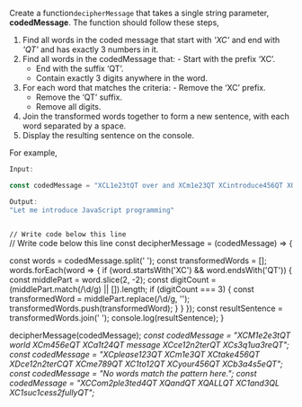 Create a function`decipherMessage` that takes a single string parameter, **codedMessage**. The function should follow these steps,

  1. Find all words in the coded message that start with *'XC'* and end with *'QT'* and has exactly 3 numbers in it.
  2. Find all words in the codedMessage that:
    - Start with the prefix ‘XC’.
	  - End with the suffix ‘QT’.
	  - Contain exactly 3 digits anywhere in the word.
  4. For each word that matches the criteria:
    - Remove the ‘XC’ prefix.
	  - Remove the ‘QT’ suffix.
	  - Remove all digits.
  3. Join the transformed words together to form a new sentence, with each word separated by a space.
  4. Display the resulting sentence on the console.

For example,
```js
Input:

const codedMessage = "XCL1e23tQT over and XCm1e23QT XCintroduce456QT XQt1o2jkl3TQ XQ1t2oQT XCJava1Scr2ipt3QT XCprogramming345QT";

Output:
"Let me introduce JavaScript programming"
```

<codeblock language="javascript" type="exercise" testMode="multipleInput">
<code>
// Write code below this line
</code>
<solution>
// Write code below this line
const decipherMessage = (codedMessage) => {

  const words = codedMessage.split(' ');
  const transformedWords = [];
  words.forEach(word => {
    if (word.startsWith('XC') && word.endsWith('QT')) {
      const middlePart = word.slice(2, -2);
      const digitCount = (middlePart.match(/\d/g) || []).length;
      if (digitCount === 3) {
        const transformedWord = middlePart.replace(/\d/g, '');
        transformedWords.push(transformedWord);
      }
    }
  });
  const resultSentence = transformedWords.join(' ');
  console.log(resultSentence);
}

</solution>
<testcases>
<caller>
decipherMessage(codedMessage);
</caller>
<testcase>
<i>
const codedMessage = "XCM1e2e3tQT world XCm456eQT XCa1t24QT message XCce12n2terQT XCs3q1ua3reQT";
</i>
</testcase>
<testcase>
<i>
const codedMessage = "XCplease123QT XCm1e3QT XCtake456QT XDce12n2terCQT XCme789QT XC1to12QT XCyour456QT XCb3a4s5eQT";
</i>
</testcase>
<testcase>
<i>
const codedMessage = "No words match the pattern here.";
</i>
</testcase>
<testcase>
<i>
const codedMessage = "XCCom2ple3ted4QT XQandQT XQALLQT XC1and3QL XC1suc1cess2fullyQT";

</i>
</testcase>
</testcases>
</codeblock>
